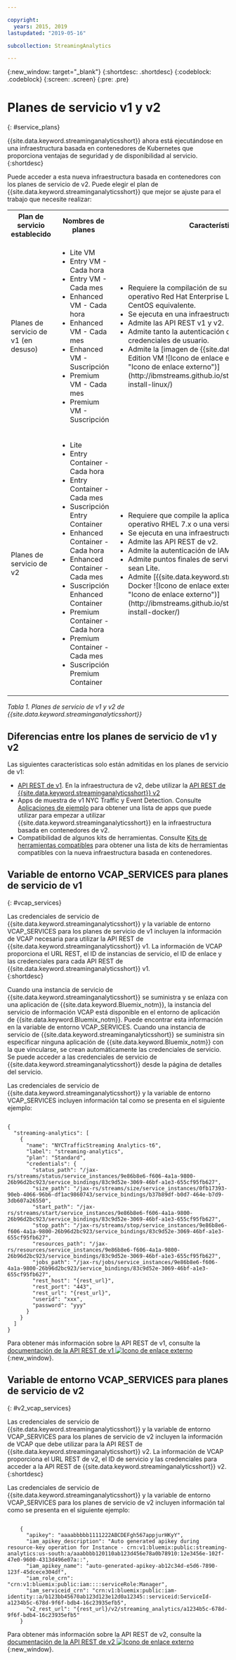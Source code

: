 ```yaml
---

copyright:
  years: 2015, 2019
lastupdated: "2019-05-16"

subcollection: StreamingAnalytics

---
```


<!-- Attribute definitions -->
{:new_window: target="_blank"}
{:shortdesc: .shortdesc}
{:codeblock: .codeblock}
{:screen: .screen}
{:pre: .pre}

# Planes de servicio v1 y v2
{: #service_plans}

{{site.data.keyword.streaminganalyticsshort}} ahora está ejecutándose en una infraestructura basada en contenedores de Kubernetes que proporciona ventajas de seguridad y de disponibilidad al servicio.
{:shortdesc}

Puede acceder a esta nueva infraestructura basada en contenedores con los planes de servicio de v2. Puede elegir el plan de {{site.data.keyword.streaminganalyticsshort}} que mejor se ajuste para el trabajo que necesite realizar:


<table summary="Esta tabla proporciona una lista de planes de servicio que puede utilizar para crear el servicio de {{site.data.keyword.streaminganalyticsshort}}. La tabla lista todos los planes de servicio para los conjuntos de planes de v1 y v2 y proporciona una lista de características para cada conjunto.">
  <tr>
    <th>Plan de servicio establecido<br></th>
    <th>Nombres de planes<br></th>
    <th>Características disponibles<br></th>
  </tr>
  <tr>
    <td width="15%">
    Planes de servicio de v1 (en desuso)    
    </td>
    <td width="35%">
    <ul>
      <li>Lite VM</li>
      <li>Entry VM - Cada hora</li>
      <li>Entry VM - Cada mes</li>
      <li>Enhanced VM - Cada hora</li>
      <li>Enhanced VM - Cada mes</li>
      <li>Enhanced VM - Suscripción</li>
      <li>Premium VM - Cada mes</li>
      <li>Premium VM - Suscripción</li>
    </ul>
    </td>
    <td>
      <ul>
        <li>Requiere la compilación de su aplicación de Streams en un sistema operativo Red Hat Enterprise Linux (RHEL) 6.5 o una versión de CentOS equivalente.</li>
        <li>Se ejecuta en una infraestructura basada en máquina virtual.</li>
        <li>Admite las API REST v1 y v2.<br></li>
        <li>Admite tanto la autenticación de IAM como la autenticación de credenciales de usuario.</li>
        <li>Admite la [imagen de {{site.data.keyword.streamsshort}} Quick Start Edition VM ![Icono de enlace externo](../../icons/launch-glyph.svg "Icono de enlace externo")](http://ibmstreams.github.io/streamsx.documentation/docs/4.3/qse-install-linux/)
      </ul>    
    </td>
  </tr>
  <tr>
    <td>
    Planes de servicio de v2
    </td>
    <td>
      <ul>
        <li>Lite</li>
        <li>Entry Container - Cada hora</li>
        <li>Entry Container - Cada mes</li>
        <li>Suscripción Entry Container</li>
        <li>Enhanced Container - Cada hora</li>
        <li>Enhanced Container - Cada mes</li>
        <li>Suscripción Enhanced Container</li>
        <li>Premium Container - Cada hora</li>
        <li>Premium Container - Cada mes</li>
        <li>Suscripción Premium Container</li>
      </ul>
    </td>
    <td>
    <ul>
      <li>Requiere que compile la aplicación de Streams en un sistema operativo RHEL 7.x o una versión de CentOS equivalente.</li>
      <li>Se ejecuta en una infraestructura basada en contenedores.</li>
      <li>Admite las API REST de v2.<br></li>
      <li>Admite la autenticación de IAM.</li>
      <li>Admite puntos finales de servicio para planes de servicio que no sean Lite.</li>
      <li>Admite [{{site.data.keyword.streamsshort}} Quick Start Edition con Docker ![Icono de enlace externo](../../icons/launch-glyph.svg "Icono de enlace externo")](http://ibmstreams.github.io/streamsx.documentation/docs/4.3/qse-install-docker/)</li>
    </ul>
    </td>
  </tr>
</table>

*Tabla 1. Planes de servicio de v1 y v2 de {{site.data.keyword.streaminganalyticsshort}}*

## Diferencias entre los planes de servicio de v1 y v2

Las siguientes características solo están admitidas en los planes de servicio de v1:

* [API REST de v1](https://{DomainName}/apidocs/streaming-analytics-v1). En la infraestructura de v2, debe utilizar la [API REST de {{site.data.keyword.streaminganalyticsshort}} v2](https://{DomainName}/apidocs/streaming-analytics-v2)
* Apps de muestra de v1 NYC Traffic y Event Detection. Consulte [Aplicaciones de ejemplo](/docs/services/StreamingAnalytics?topic=StreamingAnalytics-starterapps) para obtener una lista de apps que puede utilizar para empezar a utilizar {{site.data.keyword.streaminganalyticsshort}} en la infraestructura basada en contenedores de v2.
* Compatibilidad de algunos kits de herramientas. Consulte [Kits de herramientas compatibles](/docs/services/StreamingAnalytics?topic=StreamingAnalytics-compatible_toolkits) para obtener una lista de kits de herramientas compatibles con la nueva infraestructura basada en contenedores.

## Variable de entorno VCAP_SERVICES para planes de servicio de v1
{: #vcap_services}

Las credenciales de servicio de {{site.data.keyword.streaminganalyticsshort}} y la variable de entorno VCAP_SERVICES para los planes de servicio de v1 incluyen la información de VCAP necesaria para utilizar la API REST de {{site.data.keyword.streaminganalyticsshort}} v1. La información de VCAP proporciona el URL REST, el ID de instancias de servicio, el ID de enlace y las credenciales para cada API REST de {{site.data.keyword.streaminganalyticsshort}} v1.  
{:shortdesc}

 Cuando una instancia de servicio de {{site.data.keyword.streaminganalyticsshort}} se suministra y se enlaza con una aplicación de {{site.data.keyword.Bluemix_notm}}, la instancia del servicio de información VCAP está disponible en el entorno de aplicación de {{site.data.keyword.Bluemix_notm}}. Puede encontrar esta información en la variable de entorno VCAP_SERVICES. Cuando una instancia de servicio de {{site.data.keyword.streaminganalyticsshort}} se suministra sin especificar ninguna aplicación de {{site.data.keyword.Bluemix_notm}} con la que vincularse, se crean automáticamente las credenciales de servicio. Se puede acceder a las credenciales de servicio de {{site.data.keyword.streaminganalyticsshort}} desde la página de detalles del servicio.


Las credenciales de servicio de {{site.data.keyword.streaminganalyticsshort}} y la variable de entorno VCAP_SERVICES incluyen información tal como se presenta en el siguiente ejemplo:

<pre><code>
{
  "streaming-analytics": [
    {
      "name": "NYCTrafficStreaming Analytics-t6",
      "label": "streaming-analytics",
      "plan": "Standard",
      "credentials": {
        "status_path": "/jax-rs/streams/status/service_instances/9e86b8e6-f606-4a1a-9800-26b96d2bc923/service_bindings/83c9d52e-3069-46bf-a1e3-655cf95fb627",
        "size_path": "/jax-rs/streams/size/service_instances/0fb17393-90eb-4066-96b6-df1ac9860743/service_bindings/b37b89df-b0d7-464e-b7d9-3db607a26550",
        "start_path": "/jax-rs/streams/start/service_instances/9e86b8e6-f606-4a1a-9800-26b96d2bc923/service_bindings/83c9d52e-3069-46bf-a1e3-655cf95fb627",
        "stop_path": "/jax-rs/streams/stop/service_instances/9e86b8e6-f606-4a1a-9800-26b96d2bc923/service_bindings/83c9d52e-3069-46bf-a1e3-655cf95fb627",
        "resources_path": "/jax-rs/resources/service_instances/9e86b8e6-f606-4a1a-9800-26b96d2bc923/service_bindings/83c9d52e-3069-46bf-a1e3-655cf95fb627",
        "jobs_path": "/jax-rs/jobs/service_instances/9e86b8e6-f606-4a1a-9800-26b96d2bc923/service_bindings/83c9d52e-3069-46bf-a1e3-655cf95fb627",
        "rest_host": "{rest_url}",
        "rest_port": "443",
        "rest_url": "{rest_url}",
        "userid": "xxx",
        "password": "yyy"
      }
    }
  ]
}	  
</code></pre>

Para obtener más información sobre la API REST de v1, consulte la [documentación de la API REST de v1 ![Icono de enlace externo](../../icons/launch-glyph.svg "Icono de enlace externo")](https://{DomainName}/apidocs/streaming-analytics-v1){:new_window}.

## Variable de entorno VCAP_SERVICES para planes de servicio de v2
{: #v2_vcap_services}

Las credenciales de servicio de {{site.data.keyword.streaminganalyticsshort}} y la variable de entorno VCAP_SERVICES para los planes de servicio de v2 incluyen la información de VCAP que debe utilizar para la API REST de {{site.data.keyword.streaminganalyticsshort}} v2. La información de VCAP proporciona el URL REST de v2, el ID de servicio y las credenciales para acceder a la API REST de {{site.data.keyword.streaminganalyticsshort}} v2.  
{:shortdesc}

Las credenciales de servicio de {{site.data.keyword.streaminganalyticsshort}} y la variable de entorno VCAP_SERVICES para los planes de servicio de v2 incluyen información tal como se presenta en el siguiente ejemplo:

<pre><code>
    {
      "apikey": "aaaabbbbb1111222ABCDEFgh567appjurHKyY",
      "iam_apikey_description": "Auto generated apikey during resource-key operation for Instance - crn:v1:bluemix:public:streaming-analytics:us-south:a/aaabbbb120110ab123d456e78a0b78910:12e3456e-102f-47e0-9600-4313d496e07a::",
      "iam_apikey_name": "auto-generated-apikey-ab12c34d-e5d6-7890-123f-45dcece304df",
      "iam_role_crn": "crn:v1:bluemix:public:iam::::serviceRole:Manager",
      "iam_serviceid_crn": "crn:v1:bluemix:public:iam-identity::a/b123bb45670ab123d123e12d0a12345::serviceid:ServiceId-a1234b5c-678d-9f6f-bdb4-16c23935efb5",
      "v2_rest_url": "{rest_url}/v2/streaming_analytics/a1234b5c-678d-9f6f-bdb4-16c23935efb5"
    }
</code></pre>

Para obtener más información sobre la API REST de v2, consulte la [documentación de la API REST de v2 ![Icono de enlace externo](../../icons/launch-glyph.svg "Icono de enlace externo")](https://{DomainName}/apidocs/streaming-analytics-v2){:new_window}.
